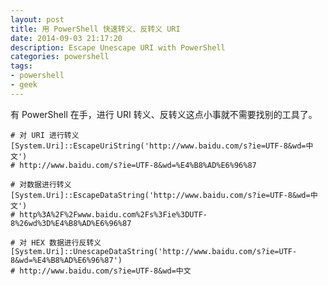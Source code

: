 ```yaml
---
layout: post
title: 用 PowerShell 快速转义、反转义 URI
date: 2014-09-03 21:17:20
description: Escape Unescape URI with PowerShell
categories: powershell
tags:
- powershell
- geek
---
```

有 PowerShell 在手，进行 URI 转义、反转义这点小事就不需要找别的工具了。

    # 对 URI 进行转义
    [System.Uri]::EscapeUriString('http://www.baidu.com/s?ie=UTF-8&wd=中文')
    # http://www.baidu.com/s?ie=UTF-8&wd=%E4%B8%AD%E6%96%87

    # 对数据进行转义
    [System.Uri]::EscapeDataString('http://www.baidu.com/s?ie=UTF-8&wd=中文')
    # http%3A%2F%2Fwww.baidu.com%2Fs%3Fie%3DUTF-8%26wd%3D%E4%B8%AD%E6%96%87

    # 对 HEX 数据进行反转义
    [System.Uri]::UnescapeDataString('http://www.baidu.com/s?ie=UTF-8&wd=%E4%B8%AD%E6%96%87')
    # http://www.baidu.com/s?ie=UTF-8&wd=中文
